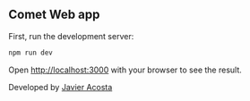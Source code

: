 ## Comet Web app

First, run the development server:

```bash
npm run dev
```

Open [http://localhost:3000](http://localhost:3000) with your browser to see the result.

Developed by [Javier Acosta](https://javier-acosta.com)